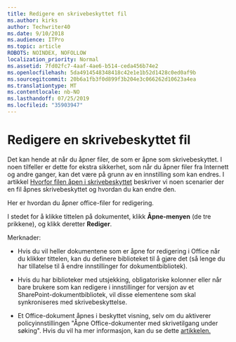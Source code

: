 ```yaml
---
title: Redigere en skrivebeskyttet fil
ms.author: kirks
author: Techwriter40
ms.date: 9/10/2018
ms.audience: ITPro
ms.topic: article
ROBOTS: NOINDEX, NOFOLLOW
localization_priority: Normal
ms.assetid: 7fd02fc7-4aaf-4ae6-b514-ceda456b74e2
ms.openlocfilehash: 5da4914548348418c42e1e1b52d1428c0ed0af9b
ms.sourcegitcommit: 20b6a1fb3f0d899f3b204e3c066262d10623a4ea
ms.translationtype: MT
ms.contentlocale: nb-NO
ms.lasthandoff: 07/25/2019
ms.locfileid: "35903947"
---
```

# <a name="edit-a-read-only-file"></a>Redigere en skrivebeskyttet fil

Det kan hende at når du åpner filer, de som er åpne som skrivebeskyttet. I noen tilfeller er dette for ekstra sikkerhet, som når du åpner filer fra Internett og andre ganger, kan det være på grunn av en innstilling som kan endres. I artikkel [Hvorfor filen åpen i skrivebeskyttet](https://support.office.com/article/Why-did-my-file-open-read-only-3ab4b792-da50-4b38-8628-14c64e1f1d15) beskriver vi noen scenarier der en fil åpnes skrivebeskyttet og hvordan du kan endre den.

Her er hvordan du åpner office-filer for redigering.

I stedet for å klikke tittelen på dokumentet, klikk **Åpne-menyen** (de tre prikkene), og klikk deretter **Rediger**.

Merknader:

- Hvis du vil heller dokumentene som er åpne for redigering i Office når du klikker tittelen, kan du definere biblioteket til å gjøre det (så lenge du har tillatelse til å endre innstillinger for dokumentbibliotek).

- Hvis du har biblioteker med utsjekking, obligatoriske kolonner eller når bare brukere som kan redigere i innstillinger for versjon av et SharePoint-dokumentbibliotek, vil disse elementene som skal synkroniseres med skrivebeskyttelse.

- Et Office-dokument åpnes i beskyttet visning, selv om du aktiverer policyinnstillingen "Åpne Office-dokumenter med skrivetilgang under søking". Hvis du vil ha mer informasjon, kan du se dette [artikkelen.](https://support.microsoft.com/help/983047/an-office-document-opens-in-protected-view-even-though-you-enable-the)

